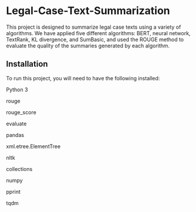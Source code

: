 # Legal-Case-Text-Summarization


This project is designed to summarize legal case texts using a variety of algorithms. We have applied five different algorithms: BERT, neural network, TextRank, KL divergence, and SumBasic, and used the ROUGE method to evaluate the quality of the summaries generated by each algorithm.

## Installation
To run this project, you will need to have the following installed:

Python 3

rouge

rouge_score

evaluate

pandas

xml.etree.ElementTree

nltk

collections

numpy

pprint

tqdm
